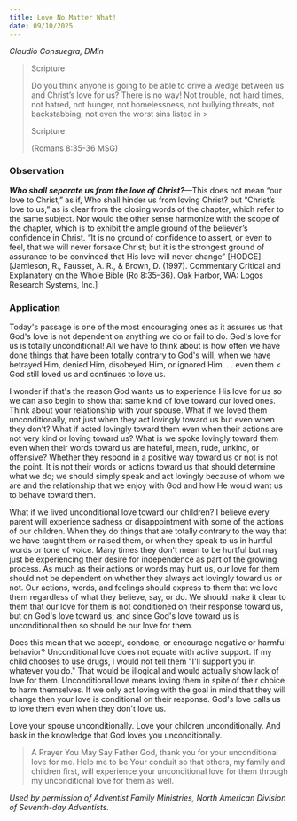 ```yaml
---
title: Love No Matter What!
date: 09/10/2025
---
```


_Claudio Consuegra, DMin_

> <p>Scripture</p>
> Do you think anyone is going to be able to drive a wedge between us and Christ’s love for us? There is no way! Not trouble, not hard times, not hatred, not hunger, not homelessness, not bullying threats, not backstabbing, not even the worst sins listed in > <p>Scripture</p>
> (Romans 8:35-36 MSG)

### Observation

**_Who shall separate us from the love of Christ?_**—This does not mean “our love to Christ,” as if, Who shall hinder us from loving Christ? but “Christ’s love to us,” as is clear from the closing words of the chapter, which refer to the same subject. Nor would the other sense harmonize with the scope of the chapter, which is to exhibit the ample ground of the believer’s confidence in Christ. “It is no ground of confidence to assert, or even to feel, that we will never forsake Christ; but it is the strongest ground of assurance to be convinced that His love will never change” [HODGE]. [Jamieson, R., Fausset, A. R., & Brown, D. (1997). Commentary Critical and Explanatory on the Whole Bible (Ro 8:35–36). Oak Harbor, WA: Logos Research Systems, Inc.]

### Application

Today's passage is one of the most encouraging ones as it assures us that God's love is not dependent on anything we do or fail to do. God's love for us is totally unconditional! All we have to think about is how often we have done things that have been totally contrary to God's will, when we have betrayed Him, denied Him, disobeyed Him, or ignored Him. . . even them < God still loved us and continues to love us.

I wonder if that's the reason God wants us to experience His love for us so we can also begin to show that same kind of love toward our loved ones. Think about your relationship with your spouse. What if we loved them unconditionally, not just when they act lovingly toward us but even when they don't? What if acted lovingly toward them even when their actions are not very kind or loving toward us? What is we spoke lovingly toward them even when their words toward us are hateful, mean, rude, unkind, or offensive? Whether they respond in a positive way toward us or not is not the point. It is not their words or actions toward us that should determine what we do; we should simply speak and act lovingly because of whom we are and the relationship that we enjoy with God and how He would want us to behave toward them.

What if we lived unconditional love toward our children? I believe every parent will experience sadness or disappointment with some of the actions of our children. When they do things that are totally contrary to the way that we have taught them or raised them, or when they speak to us in hurtful words or tone of voice. Many times they don't mean to be hurtful but may just be experiencing their desire for independence as part of the growing process. As much as their actions or words may hurt us, our love for them should not be dependent on whether they always act lovingly toward us or not. Our actions, words, and feelings should express to them that we love them regardless of what they believe, say, or do. We should make it clear to them that our love for them is not conditioned on their response toward us, but on God's love toward us; and since God's love toward us is unconditional then so should be our love for them.

Does this mean that we accept, condone, or encourage negative or harmful behavior? Unconditional love does not equate with active support. If my child chooses to use drugs, I would not tell them "I'll support you in whatever you do." That would be illogical and would actually show lack of love for them. Unconditional love means loving them in spite of their choice to harm themselves. If we only act loving with the goal in mind that they will change then your love is conditional on their response. God's love calls us to love them even when they don't love us.

Love your spouse unconditionally. Love your children unconditionally. And bask in the knowledge that God loves you unconditionally.

> <callout>A Prayer You May Say</callout>
> Father God, thank you for your unconditional love for me. Help me to be Your conduit so that others, my family and children first, will experience your unconditional love for them through my unconditional love for them as well.

_Used by permission of Adventist Family Ministries, North American Division of Seventh-day Adventists._